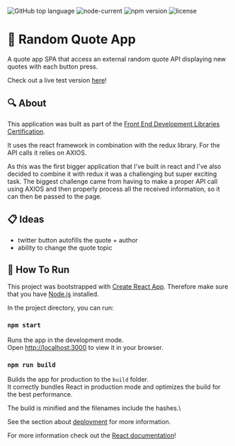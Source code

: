 <img alt="GitHub top language" src="https://img.shields.io/github/languages/top/Normaly0/random-quote-app"> <img alt="node-current" src="https://img.shields.io/node/v/v"> <img alt="npm version" src="https://img.shields.io/badge/npm-v8.1.0-blue"> <img alt="license" src="https://img.shields.io/badge/License-GPL%20-orange">

# :scroll: Random Quote App

A quote app SPA that access an external random quote API displaying new quotes with each button press.

Check out a live test version [here](https://codepen.io/Normaly0/full/mdqMZwq)!

## :mag: About

This application was built as part of the [Front End Development Libraries Certification](https://www.freecodecamp.org/certification/normaly/front-end-development-libraries).

It uses the react framework in combination with the redux library. For the API calls it relies on AXIOS.

As this was the first bigger application that I've built in react and I've also decided to combine it with redux it was a challenging but super exciting task.
The biggest challenge came from having to make a proper API call using AXIOS and then properly process all the received information, so it can then be passed to the page.

## :clipboard: Ideas

- twitter button autofills the quote + author
- ability to change the quote topic


## :wrench: How To Run

This project was bootstrapped with [Create React App](https://github.com/facebook/create-react-app).
Therefore make sure that you have [Node.js](https://nodejs.org/en/) installed.

In the project directory, you can run:

### `npm start`

Runs the app in the development mode.\
Open [http://localhost:3000](http://localhost:3000) to view it in your browser.

### `npm run build`

Builds the app for production to the `build` folder.\
It correctly bundles React in production mode and optimizes the build for the best performance.

The build is minified and the filenames include the hashes.\

See the section about [deployment](https://facebook.github.io/create-react-app/docs/deployment) for more information.

For more information check out the [React documentation](https://reactjs.org/)!
